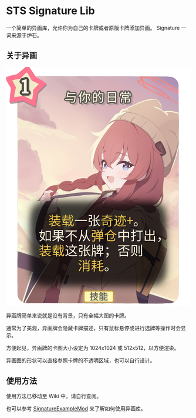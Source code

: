 # STS Signature Lib

一个简单的异画库，允许你为自己的卡牌或者原版卡牌添加异画。 Signature 一词来源于炉石。

## 关于异画

![与你的日常.png](README/%E4%B8%8E%E4%BD%A0%E7%9A%84%E6%97%A5%E5%B8%B8.png)

异画牌简单来说就是没有背景，只有全幅大图的卡牌。

通常为了美观，异画牌会隐藏卡牌描述，只有鼠标悬停或进行选牌等操作时会显示。

方便起见，异画牌的卡图大小设定为 1024x1024 或 512x512，以方便渲染。

异画图的形状可以直接参照卡牌的不透明区域，也可以自行设计。

## 使用方法

使用方法已移动至 Wiki 中，请自行查阅。

也可以参考 [SignatureExampleMod](https://github.com/antileaf/SignatureExampleMod) 来了解如何使用异画库。
